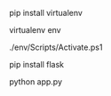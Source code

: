pip install virtualenv

virtualenv env

./env/Scripts/Activate.ps1

pip install flask

python app.py

